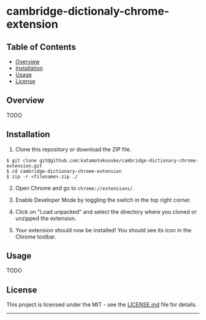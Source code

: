 # cambridge-dictionaly-chrome-extension

## Table of Contents

- [Overview](#overview)
- [Installation](#installation)
- [Usage](#usage)
- [License](#license)

## Overview

TODO

## Installation

1. Clone this repository or download the ZIP file.
```shell
$ git clone git@github.com:katamotokosuke/cambridge-dictionary-chrome-extension.git
$ cd cambridge-dictionary-chrome-extension
$ zip -r <filename>.zip ./
```

2. Open Chrome and go to `chrome://extensions/`.

3. Enable Developer Mode by toggling the switch in the top right corner.

4. Click on "Load unpacked" and select the directory where you cloned or unzipped the extension.

5. Your extension should now be installed! You should see its icon in the Chrome toolbar.

## Usage

TODO

## License

This project is licensed under the MIT - see the [LICENSE.md](LICENSE.md) file for details.

---
